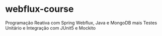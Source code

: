 # webflux-course
Programação Reativa com Spring Webflux, Java e MongoDB mais Testes Unitário e Integração com JUnit5 e Mockito
